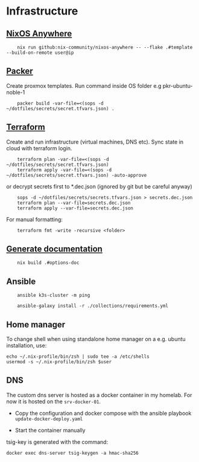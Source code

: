 # Infrastructure

## [NixOS Anywhere](https://github.com/nix-community/nixos-anywhere)

```console
    nix run github:nix-community/nixos-anywhere -- --flake .#template --build-on-remote user@ip
```

## [Packer](https://developer.hashicorp.com/packer/docs?product_intent=packer)

Create proxmox templates. Run command inside OS folder e.g pkr-ubuntu-noble-1

```console
    packer build -var-file=<(sops -d ~/dotfiles/secrets/secret.tfvars.json) .
```

## [Terraform](https://developer.hashicorp.com/terraform?product_intent=terraform)

Create and run infrastructure (virtual machines, DNS etc).
Sync state in cloud with terraform login.

```console
    terraform plan -var-file=<(sops -d ~/dotfiles/secrets/secret.tfvars.json)
    terraform apply -var-file=<(sops -d ~/dotfiles/secrets/secret.tfvars.json) -auto-approve
```

or decrypt secrets first to \*.dec.json (ignored by git but be careful anyway)

```console
    sops -d ~/dotfiles/secrets/secrets.tfvars.json > secrets.dec.json
    terraform plan --var-file=secrets.dec.json
    terraform apply --var-file=secrets.dec.json
```

For manual formatting:

```console
    terraform fmt -write -recursive <folder>
```

## [Generate documentation](https://github.com/NixOS/nixpkgs/blob/master/nixos/doc/manual/default.nix)

```console
    nix build .#options-doc
```

## Ansible

```console
    ansible k3s-cluster -m ping
```

```console
    ansible-galaxy install -r ./collections/requirements.yml
```

## Home manager

To change shell when using standalone home manager on a e.g. ubuntu installation, use:

```console
echo ~/.nix-profile/bin/zsh | sudo tee -a /etc/shells
usermod -s ~/.nix-profile/bin/zsh $user
```

## DNS

The custom dns server is hosted as a docker container in my homelab.
For now it is hosted on the `srv-docker-01`.

- Copy the configuration and docker compose with the ansible playbook `update-docker-deploy.yaml`

- Start the container manually

tsig-key is generated with the command:

```console
docker exec dns-server tsig-keygen -a hmac-sha256
```
